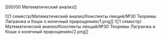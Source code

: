 [[00/00 Математический анализ]]

![[1 семестр/Математический анализ/Конспекты лекций/№30 Теоремы Лагранжа и Коши о конечный прирощениях/1.png]]
![[1 семестр/Математический анализ/Конспекты лекций/№30 Теоремы Лагранжа и Коши о конечный прирощениях/2.png]]